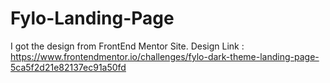# Fylo-Landing-Page
I got the design from FrontEnd Mentor Site. Design Link : https://www.frontendmentor.io/challenges/fylo-dark-theme-landing-page-5ca5f2d21e82137ec91a50fd